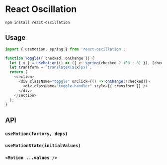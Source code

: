 # React Oscillation

    npm install react-oscillation

## Usage

```javascript
import { useMotion, spring } from 'react-oscillation';

function Toggle({ checked, onChange }) {
  let { x } = useMotion(() => ({ x: spring(checked ? 100 : 0) }), [checked]);
  let transform = `translateX(${x}px)`;
  return (
    <section>
      <div className="toggle" onClick={() => onChange(!checked)}>
        <div className="toggle-handler" style={{ transform }} />
      </div>
    </section>
  );
}
```

## API

### `useMotion(factory, deps)`

### `useMotionState(initialValues)`

### `<Motion ...values />`
